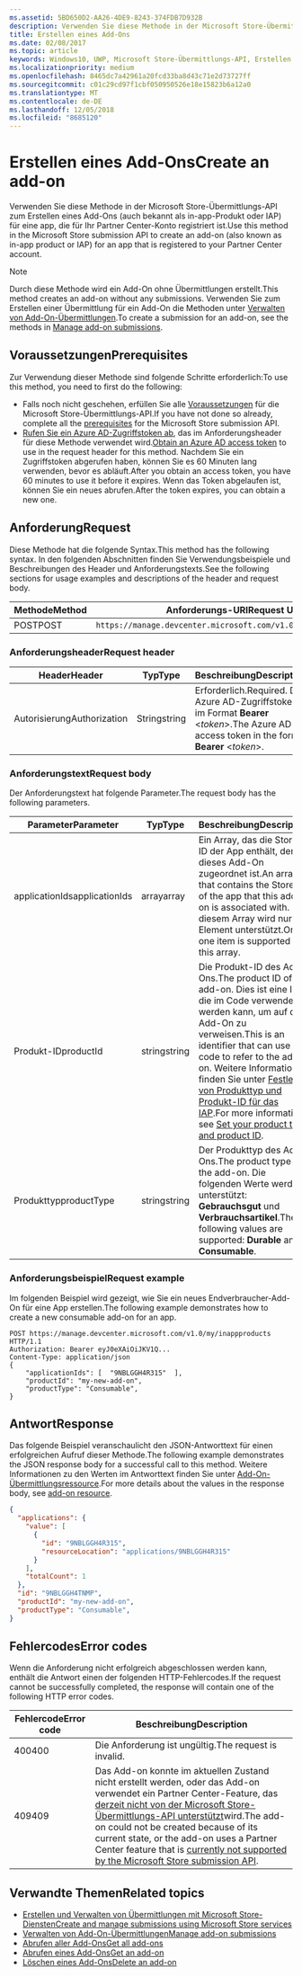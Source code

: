 ```yaml
---
ms.assetid: 5BD650D2-AA26-4DE9-8243-374FDB7D932B
description: Verwenden Sie diese Methode in der Microsoft Store-Übermittlungs-API zum Erstellen eines Add-Ons für eine app, die für Ihr PartnerCenter-Konto registriert ist.
title: Erstellen eines Add-Ons
ms.date: 02/08/2017
ms.topic: article
keywords: Windows10, UWP, Microsoft Store-Übermittlungs-API, Erstellen eines Add-Ons, In-App-Produkt, IAP
ms.localizationpriority: medium
ms.openlocfilehash: 8465dc7a42961a20fcd33ba8d43c71e2d73727ff
ms.sourcegitcommit: c01c29cd97f1cbf050950526e18e15823b6a12a0
ms.translationtype: MT
ms.contentlocale: de-DE
ms.lasthandoff: 12/05/2018
ms.locfileid: "8685120"
---
```

# <a name="create-an-add-on"></a><span data-ttu-id="5ea22-104">Erstellen eines Add-Ons</span><span class="sxs-lookup"><span data-stu-id="5ea22-104">Create an add-on</span></span>

<span data-ttu-id="5ea22-105">Verwenden Sie diese Methode in der Microsoft Store-Übermittlungs-API zum Erstellen eines Add-Ons (auch bekannt als in-app-Produkt oder IAP) für eine app, die für Ihr Partner Center-Konto registriert ist.</span><span class="sxs-lookup"><span data-stu-id="5ea22-105">Use this method in the Microsoft Store submission API to create an add-on (also known as in-app product or IAP) for an app that is registered to your Partner Center account.</span></span>

> [!NOTE]
> <span data-ttu-id="5ea22-106">Durch diese Methode wird ein Add-On ohne Übermittlungen erstellt.</span><span class="sxs-lookup"><span data-stu-id="5ea22-106">This method creates an add-on without any submissions.</span></span> <span data-ttu-id="5ea22-107">Verwenden Sie zum Erstellen einer Übermittlung für ein Add-On die Methoden unter [Verwalten von Add-On-Übermittlungen](manage-add-on-submissions.md).</span><span class="sxs-lookup"><span data-stu-id="5ea22-107">To create a submission for an add-on, see the methods in [Manage add-on submissions](manage-add-on-submissions.md).</span></span>

## <a name="prerequisites"></a><span data-ttu-id="5ea22-108">Voraussetzungen</span><span class="sxs-lookup"><span data-stu-id="5ea22-108">Prerequisites</span></span>

<span data-ttu-id="5ea22-109">Zur Verwendung dieser Methode sind folgende Schritte erforderlich:</span><span class="sxs-lookup"><span data-stu-id="5ea22-109">To use this method, you need to first do the following:</span></span>

* <span data-ttu-id="5ea22-110">Falls noch nicht geschehen, erfüllen Sie alle [Voraussetzungen](create-and-manage-submissions-using-windows-store-services.md#prerequisites) für die Microsoft Store-Übermittlungs-API.</span><span class="sxs-lookup"><span data-stu-id="5ea22-110">If you have not done so already, complete all the [prerequisites](create-and-manage-submissions-using-windows-store-services.md#prerequisites) for the Microsoft Store submission API.</span></span>
* <span data-ttu-id="5ea22-111">[Rufen Sie ein Azure AD-Zugriffstoken ab](create-and-manage-submissions-using-windows-store-services.md#obtain-an-azure-ad-access-token), das im Anforderungsheader für diese Methode verwendet wird.</span><span class="sxs-lookup"><span data-stu-id="5ea22-111">[Obtain an Azure AD access token](create-and-manage-submissions-using-windows-store-services.md#obtain-an-azure-ad-access-token) to use in the request header for this method.</span></span> <span data-ttu-id="5ea22-112">Nachdem Sie ein Zugriffstoken abgerufen haben, können Sie es 60 Minuten lang verwenden, bevor es abläuft.</span><span class="sxs-lookup"><span data-stu-id="5ea22-112">After you obtain an access token, you have 60 minutes to use it before it expires.</span></span> <span data-ttu-id="5ea22-113">Wenn das Token abgelaufen ist, können Sie ein neues abrufen.</span><span class="sxs-lookup"><span data-stu-id="5ea22-113">After the token expires, you can obtain a new one.</span></span>

## <a name="request"></a><span data-ttu-id="5ea22-114">Anforderung</span><span class="sxs-lookup"><span data-stu-id="5ea22-114">Request</span></span>

<span data-ttu-id="5ea22-115">Diese Methode hat die folgende Syntax.</span><span class="sxs-lookup"><span data-stu-id="5ea22-115">This method has the following syntax.</span></span> <span data-ttu-id="5ea22-116">In den folgenden Abschnitten finden Sie Verwendungsbeispiele und Beschreibungen des Header und Anforderungstexts.</span><span class="sxs-lookup"><span data-stu-id="5ea22-116">See the following sections for usage examples and descriptions of the header and request body.</span></span>

| <span data-ttu-id="5ea22-117">Methode</span><span class="sxs-lookup"><span data-stu-id="5ea22-117">Method</span></span> | <span data-ttu-id="5ea22-118">Anforderungs-URI</span><span class="sxs-lookup"><span data-stu-id="5ea22-118">Request URI</span></span>                                                      |
|--------|------------------------------------------------------------------|
| <span data-ttu-id="5ea22-119">POST</span><span class="sxs-lookup"><span data-stu-id="5ea22-119">POST</span></span>    | ```https://manage.devcenter.microsoft.com/v1.0/my/inappproducts``` |


### <a name="request-header"></a><span data-ttu-id="5ea22-120">Anforderungsheader</span><span class="sxs-lookup"><span data-stu-id="5ea22-120">Request header</span></span>

| <span data-ttu-id="5ea22-121">Header</span><span class="sxs-lookup"><span data-stu-id="5ea22-121">Header</span></span>        | <span data-ttu-id="5ea22-122">Typ</span><span class="sxs-lookup"><span data-stu-id="5ea22-122">Type</span></span>   | <span data-ttu-id="5ea22-123">Beschreibung</span><span class="sxs-lookup"><span data-stu-id="5ea22-123">Description</span></span>                                                                 |
|---------------|--------|-----------------------------------------------------------------------------|
| <span data-ttu-id="5ea22-124">Autorisierung</span><span class="sxs-lookup"><span data-stu-id="5ea22-124">Authorization</span></span> | <span data-ttu-id="5ea22-125">String</span><span class="sxs-lookup"><span data-stu-id="5ea22-125">string</span></span> | <span data-ttu-id="5ea22-126">Erforderlich.</span><span class="sxs-lookup"><span data-stu-id="5ea22-126">Required.</span></span> <span data-ttu-id="5ea22-127">Das Azure AD-Zugriffstoken im Format **Bearer** &lt;*token*&gt;.</span><span class="sxs-lookup"><span data-stu-id="5ea22-127">The Azure AD access token in the form **Bearer** &lt;*token*&gt;.</span></span> |


### <a name="request-body"></a><span data-ttu-id="5ea22-128">Anforderungstext</span><span class="sxs-lookup"><span data-stu-id="5ea22-128">Request body</span></span>

<span data-ttu-id="5ea22-129">Der Anforderungstext hat folgende Parameter.</span><span class="sxs-lookup"><span data-stu-id="5ea22-129">The request body has the following parameters.</span></span>

|  <span data-ttu-id="5ea22-130">Parameter</span><span class="sxs-lookup"><span data-stu-id="5ea22-130">Parameter</span></span>  |  <span data-ttu-id="5ea22-131">Typ</span><span class="sxs-lookup"><span data-stu-id="5ea22-131">Type</span></span>  |  <span data-ttu-id="5ea22-132">Beschreibung</span><span class="sxs-lookup"><span data-stu-id="5ea22-132">Description</span></span>  |  <span data-ttu-id="5ea22-133">Erforderlich</span><span class="sxs-lookup"><span data-stu-id="5ea22-133">Required</span></span>  |
|------|------|------|------|
|  <span data-ttu-id="5ea22-134">applicationIds</span><span class="sxs-lookup"><span data-stu-id="5ea22-134">applicationIds</span></span>  |  <span data-ttu-id="5ea22-135">array</span><span class="sxs-lookup"><span data-stu-id="5ea22-135">array</span></span>  |  <span data-ttu-id="5ea22-136">Ein Array, das die Store-ID der App enthält, der dieses Add-On zugeordnet ist.</span><span class="sxs-lookup"><span data-stu-id="5ea22-136">An array that contains the Store ID of the app that this add-on is associated with.</span></span> <span data-ttu-id="5ea22-137">In diesem Array wird nur ein Element unterstützt.</span><span class="sxs-lookup"><span data-stu-id="5ea22-137">Only one item is supported in this array.</span></span>   |  <span data-ttu-id="5ea22-138">Ja</span><span class="sxs-lookup"><span data-stu-id="5ea22-138">Yes</span></span>  |
|  <span data-ttu-id="5ea22-139">Produkt-ID</span><span class="sxs-lookup"><span data-stu-id="5ea22-139">productId</span></span>  |  <span data-ttu-id="5ea22-140">string</span><span class="sxs-lookup"><span data-stu-id="5ea22-140">string</span></span>  |  <span data-ttu-id="5ea22-141">Die Produkt-ID des Add-Ons.</span><span class="sxs-lookup"><span data-stu-id="5ea22-141">The product ID of the add-on.</span></span> <span data-ttu-id="5ea22-142">Dies ist eine ID, die im Code verwendet werden kann, um auf das Add-On zu verweisen.</span><span class="sxs-lookup"><span data-stu-id="5ea22-142">This is an identifier that can use in code to refer to the add-on.</span></span> <span data-ttu-id="5ea22-143">Weitere Informationen finden Sie unter [Festlegen von Produkttyp und Produkt-ID für das IAP](https://msdn.microsoft.com/windows/uwp/publish/set-your-iap-product-id).</span><span class="sxs-lookup"><span data-stu-id="5ea22-143">For more information, see [Set your product type and product ID](https://msdn.microsoft.com/windows/uwp/publish/set-your-iap-product-id).</span></span>  |  <span data-ttu-id="5ea22-144">Ja</span><span class="sxs-lookup"><span data-stu-id="5ea22-144">Yes</span></span>  |
|  <span data-ttu-id="5ea22-145">Produkttyp</span><span class="sxs-lookup"><span data-stu-id="5ea22-145">productType</span></span>  |  <span data-ttu-id="5ea22-146">string</span><span class="sxs-lookup"><span data-stu-id="5ea22-146">string</span></span>  |  <span data-ttu-id="5ea22-147">Der Produkttyp des Add-Ons.</span><span class="sxs-lookup"><span data-stu-id="5ea22-147">The product type of the add-on.</span></span> <span data-ttu-id="5ea22-148">Die folgenden Werte werden unterstützt: **Gebrauchsgut** und **Verbrauchsartikel**.</span><span class="sxs-lookup"><span data-stu-id="5ea22-148">The following values are supported: **Durable** and **Consumable**.</span></span>  |  <span data-ttu-id="5ea22-149">Ja</span><span class="sxs-lookup"><span data-stu-id="5ea22-149">Yes</span></span>  |


### <a name="request-example"></a><span data-ttu-id="5ea22-150">Anforderungsbeispiel</span><span class="sxs-lookup"><span data-stu-id="5ea22-150">Request example</span></span>

<span data-ttu-id="5ea22-151">Im folgenden Beispiel wird gezeigt, wie Sie ein neues Endverbraucher-Add-On für eine App erstellen.</span><span class="sxs-lookup"><span data-stu-id="5ea22-151">The following example demonstrates how to create a new consumable add-on for an app.</span></span>

```syntax
POST https://manage.devcenter.microsoft.com/v1.0/my/inappproducts HTTP/1.1
Authorization: Bearer eyJ0eXAiOiJKV1Q...
Content-Type: application/json
{
    "applicationIds": [  "9NBLGGH4R315"  ],
    "productId": "my-new-add-on",
    "productType": "Consumable",
}
```

## <a name="response"></a><span data-ttu-id="5ea22-152">Antwort</span><span class="sxs-lookup"><span data-stu-id="5ea22-152">Response</span></span>

<span data-ttu-id="5ea22-153">Das folgende Beispiel veranschaulicht den JSON-Antworttext für einen erfolgreichen Aufruf dieser Methode.</span><span class="sxs-lookup"><span data-stu-id="5ea22-153">The following example demonstrates the JSON response body for a successful call to this method.</span></span> <span data-ttu-id="5ea22-154">Weitere Informationen zu den Werten im Antworttext finden Sie unter [Add-On-Übermittlungsressource](manage-add-ons.md#add-on-object).</span><span class="sxs-lookup"><span data-stu-id="5ea22-154">For more details about the values in the response body, see [add-on resource](manage-add-ons.md#add-on-object).</span></span>

```json
{
  "applications": {
    "value": [
      {
        "id": "9NBLGGH4R315",
        "resourceLocation": "applications/9NBLGGH4R315"
      }
    ],
    "totalCount": 1
  },
  "id": "9NBLGGH4TNMP",
  "productId": "my-new-add-on",
  "productType": "Consumable",
}
```

## <a name="error-codes"></a><span data-ttu-id="5ea22-155">Fehlercodes</span><span class="sxs-lookup"><span data-stu-id="5ea22-155">Error codes</span></span>

<span data-ttu-id="5ea22-156">Wenn die Anforderung nicht erfolgreich abgeschlossen werden kann, enthält die Antwort einen der folgenden HTTP-Fehlercodes.</span><span class="sxs-lookup"><span data-stu-id="5ea22-156">If the request cannot be successfully completed, the response will contain one of the following HTTP error codes.</span></span>

| <span data-ttu-id="5ea22-157">Fehlercode</span><span class="sxs-lookup"><span data-stu-id="5ea22-157">Error code</span></span> |  <span data-ttu-id="5ea22-158">Beschreibung</span><span class="sxs-lookup"><span data-stu-id="5ea22-158">Description</span></span>                                                                                                                                                                           |
|--------|------------------|
| <span data-ttu-id="5ea22-159">400</span><span class="sxs-lookup"><span data-stu-id="5ea22-159">400</span></span>  | <span data-ttu-id="5ea22-160">Die Anforderung ist ungültig.</span><span class="sxs-lookup"><span data-stu-id="5ea22-160">The request is invalid.</span></span> |
| <span data-ttu-id="5ea22-161">409</span><span class="sxs-lookup"><span data-stu-id="5ea22-161">409</span></span>  | <span data-ttu-id="5ea22-162">Das Add-on konnte im aktuellen Zustand nicht erstellt werden, oder das Add-on verwendet ein Partner Center-Feature, das [derzeit nicht von der Microsoft Store-Übermittlungs-API unterstützt](create-and-manage-submissions-using-windows-store-services.md#not_supported)wird.</span><span class="sxs-lookup"><span data-stu-id="5ea22-162">The add-on could not be created because of its current state, or the add-on uses a Partner Center feature that is [currently not supported by the Microsoft Store submission API](create-and-manage-submissions-using-windows-store-services.md#not_supported).</span></span> |   


## <a name="related-topics"></a><span data-ttu-id="5ea22-163">Verwandte Themen</span><span class="sxs-lookup"><span data-stu-id="5ea22-163">Related topics</span></span>

* [<span data-ttu-id="5ea22-164">Erstellen und Verwalten von Übermittlungen mit Microsoft Store-Diensten</span><span class="sxs-lookup"><span data-stu-id="5ea22-164">Create and manage submissions using Microsoft Store services</span></span>](create-and-manage-submissions-using-windows-store-services.md)
* [<span data-ttu-id="5ea22-165">Verwalten von Add-On-Übermittlungen</span><span class="sxs-lookup"><span data-stu-id="5ea22-165">Manage add-on submissions</span></span>](manage-add-on-submissions.md)
* [<span data-ttu-id="5ea22-166">Abrufen aller Add-Ons</span><span class="sxs-lookup"><span data-stu-id="5ea22-166">Get all add-ons</span></span>](get-all-add-ons.md)
* [<span data-ttu-id="5ea22-167">Abrufen eines Add-Ons</span><span class="sxs-lookup"><span data-stu-id="5ea22-167">Get an add-on</span></span>](get-an-add-on.md)
* [<span data-ttu-id="5ea22-168">Löschen eines Add-Ons</span><span class="sxs-lookup"><span data-stu-id="5ea22-168">Delete an add-on</span></span>](delete-an-add-on.md)
